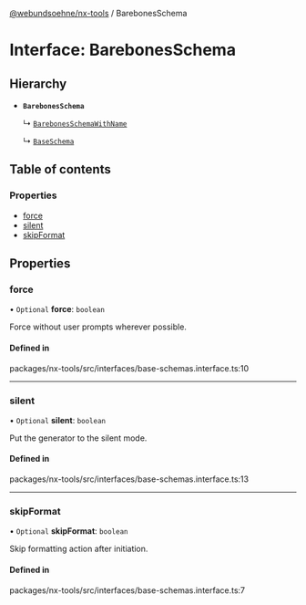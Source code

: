 [@webundsoehne/nx-tools](../README.md) / BarebonesSchema

# Interface: BarebonesSchema

## Hierarchy

- **`BarebonesSchema`**

  ↳ [`BarebonesSchemaWithName`](BarebonesSchemaWithName.md)

  ↳ [`BaseSchema`](BaseSchema.md)

## Table of contents

### Properties

- [force](BarebonesSchema.md#force)
- [silent](BarebonesSchema.md#silent)
- [skipFormat](BarebonesSchema.md#skipformat)

## Properties

### force

• `Optional` **force**: `boolean`

Force without user prompts wherever possible.

#### Defined in

packages/nx-tools/src/interfaces/base-schemas.interface.ts:10

___

### silent

• `Optional` **silent**: `boolean`

Put the generator to the silent mode.

#### Defined in

packages/nx-tools/src/interfaces/base-schemas.interface.ts:13

___

### skipFormat

• `Optional` **skipFormat**: `boolean`

Skip formatting action after initiation.

#### Defined in

packages/nx-tools/src/interfaces/base-schemas.interface.ts:7
